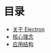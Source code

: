 # 目录
- [关于 Electron](https://github.com/ArcherGrey/study/blob/master/JavaScript/electron/about.md)
- [核心理念]()
- [应用结构]()

